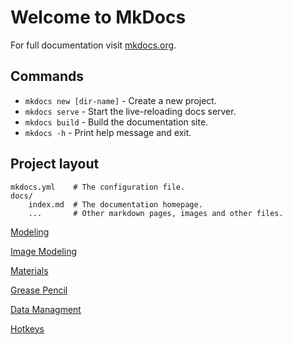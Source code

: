 # Welcome to MkDocs

For full documentation visit [mkdocs.org](https://www.mkdocs.org).

## Commands

* `mkdocs new [dir-name]` - Create a new project.
* `mkdocs serve` - Start the live-reloading docs server.
* `mkdocs build` - Build the documentation site.
* `mkdocs -h` - Print help message and exit.

## Project layout

    mkdocs.yml    # The configuration file.
    docs/
        index.md  # The documentation homepage.
        ...       # Other markdown pages, images and other files.

[Modeling]

[Image Modeling]

[Materials]

[Grease Pencil]

[Data Managment]

[Hotkeys]

[Modeling]: Modeling
[Image Modeling]: Image%20Modeling
[Data Managment]: Data%20Managment
[Materials]: Materials
[Grease Pencil]: Grease%20Pencil
[Hotkeys]: hotkeys

